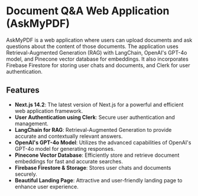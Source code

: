 # Document Q&A Web Application (AskMyPDF)

AskMyPDF is a web application where users can upload documents and ask questions about the content of those documents. The application uses Retrieval-Augmented Generation (RAG) with LangChain, OpenAI's GPT-4o model, and Pinecone vector database for embeddings. It also incorporates Firebase Firestore for storing user chats and documents, and Clerk for user authentication.

## Features

- **Next.js 14.2**: The latest version of Next.js for a powerful and efficient web application framework.
- **User Authentication using Clerk**: Secure user authentication and management.
- **LangChain for RAG**: Retrieval-Augmented Generation to provide accurate and contextually relevant answers.
- **OpenAI's GPT-4o Model**: Utilizes the advanced capabilities of OpenAI's GPT-4o model for generating responses.
- **Pinecone Vector Database**: Efficiently store and retrieve document embeddings for fast and accurate searches.
- **Firebase Firestore & Storage**: Stores user chats and documents securely.
- **Beautiful Landing Page**: Attractive and user-friendly landing page to enhance user experience.
